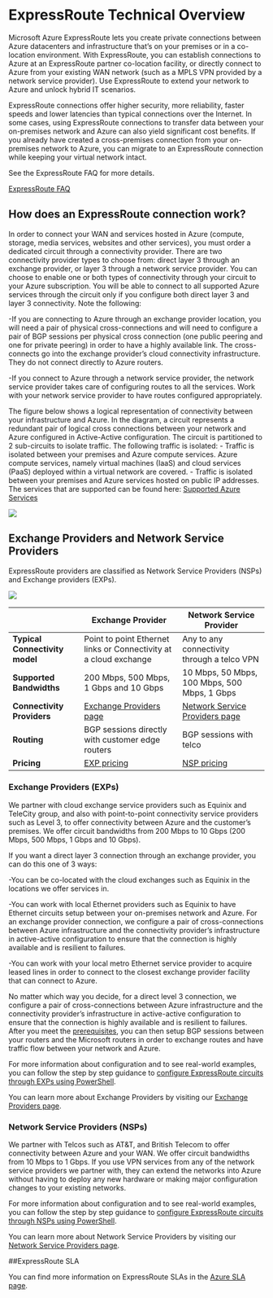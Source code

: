 <properties
   pageTitle="Introduction to ExpressRoute"
   description="This page provides an overview of the ExpressRoute service."
   services="expressroute"
   documentationCenter="na"
   authors="cherylmc"
   manager="adinah"
   editor="tysonn" />
<tags 
   ms.service="expressroute"
   ms.devlang="na"
   ms.topic="article"
   ms.tgt_pltfrm="na"
   ms.workload="infrastructure-services"
   ms.date="02/23/2015"
   ms.author="cherylmc" />
   
#  ExpressRoute Technical Overview

Microsoft Azure ExpressRoute lets you create private connections between Azure datacenters and infrastructure that’s on your premises or in a co-location environment. With ExpressRoute, you can establish connections to Azure at an ExpressRoute partner co-location facility, or directly connect to Azure from your existing WAN network (such as a MPLS VPN provided by a network service provider). Use ExpressRoute to extend your network to Azure and unlock hybrid IT scenarios.

ExpressRoute connections offer higher security, more reliability, faster speeds and lower latencies than typical connections over the Internet. In some cases, using ExpressRoute connections to transfer data between your on-premises network and Azure can also yield significant cost benefits. If you already have created a cross-premises connection from your on-premises network to Azure, you can migrate to an ExpressRoute connection while keeping your virtual network intact.

See the ExpressRoute FAQ for more details.

[ExpressRoute FAQ](../expressroute-faqs)

##  How does an ExpressRoute connection work?

In order to connect your WAN and services hosted in Azure (compute, storage, media services, websites and other services), you must order a dedicated circuit through a connectivity provider. There are two connectivity provider types to choose from: direct layer 3 through an exchange provider, or layer 3 through a network service provider. You can choose to enable one or both types of connectivity through your circuit to your Azure subscription. You will be able to connect to all supported Azure services through the circuit only if you configure both direct layer 3 and layer 3 connectivity. Note the following:

-If you are connecting to Azure through an exchange provider location, you will need a pair of physical cross-connections and will need to configure a pair of BGP sessions per physical cross connection (one public peering and one for private peering) in order to have a highly available link. The cross-connects go into the exchange provider’s cloud connectivity infrastructure. They do not connect directly to Azure routers.

-If you connect to Azure through a network service provider, the network service provider takes care of configuring routes to all the services. Work with your network service provider to have routes configured appropriately.

The figure below shows a logical representation of connectivity between your infrastructure and Azure. In the diagram, a circuit represents a redundant pair of logical cross connections between your network and Azure configured in Active-Active configuration. The circuit is partitioned to 2 sub-circuits to isolate traffic. The following traffic is isolated: - Traffic is isolated between your premises and Azure compute services. Azure compute services, namely virtual machines (IaaS) and cloud services (PaaS) deployed within a virtual network are covered.  - Traffic is isolated between your premises and Azure services hosted on public IP addresses. The services that are supported can be found here: [Supported Azure Services](../expressroute-faqs)

![](./media/expressroute-introduction/expressroute-basic.png)


##  Exchange Providers and Network Service Providers
ExpressRoute providers are classified as Network Service Providers (NSPs) and Exchange providers (EXPs).

![](./media/expressroute-introduction/expressroute-nsp-exp.png)


|   |**Exchange Provider**|**Network Service Provider**|
|---|---|---|
|**Typical Connectivity model**| Point to point Ethernet links or Connectivity at a cloud exchange | Any to any connectivity through a telco VPN |
|**Supported Bandwidths**|200 Mbps, 500 Mbps, 1 Gbps and 10 Gbps|10 Mbps, 50 Mbps, 100 Mbps, 500 Mbps, 1 Gbps|
|**Connectivity Providers**|[Exchange Providers page](../expressroute-exchange-providers)|[Network Service Providers page](../expressroute-network-service-providers)|
|**Routing**|BGP sessions directly with customer edge routers| BGP sessions with telco|
|**Pricing**|[EXP pricing](http://azure.microsoft.com/pricing/details/expressroute/)|[NSP pricing](http://azure.microsoft.com/pricing/details/expressroute/)|

### Exchange Providers (EXPs)
We partner with cloud exchange service providers such as Equinix and TeleCity group, and also with point-to-point connectivity service providers such as Level 3, to offer connectivity between Azure and the customer’s premises. We offer circuit bandwidths from 200 Mbps to 10 Gbps (200 Mbps, 500 Mbps, 1 Gbps and 10 Gbps).

If you want a direct layer 3 connection through an exchange provider, you can do this one of 3 ways:

-You can be co-located with the cloud exchanges such as Equinix in the locations we offer services in. 

-You can work with local Ethernet providers such as Equinix to have Ethernet circuits setup between your on-premises network and Azure. For an exchange provider connection, we configure a pair of cross-connections between Azure infrastructure and the connectivity provider’s infrastructure in active-active configuration to ensure that the connection is highly available and is resilient to failures.

-You can work with your local metro Ethernet service provider to acquire leased lines in order to connect to the closest exchange provider facility that can connect to Azure.

No matter which way you decide, for a direct level 3 connection, we configure a pair of cross-connections between Azure infrastructure and the connectivity provider’s infrastructure in active-active configuration to ensure that the connection is highly available and is resilient to failures. After you meet the [prerequisites](../expressroute-prerequisites), you can then setup BGP sessions between your routers and the Microsoft routers in order to exchange routes and have traffic flow between your network and Azure.

For more information about configuration and to see real-world examples, you can follow the step by step guidance to [configure ExpressRoute circuits through EXPs using PowerShell](../expressroute-configuration-exps).

You can learn more about Exchange Providers by visiting our [Exchange Providers page](../expressroute-exchange-providers).


###  Network Service Providers (NSPs)

We partner with Telcos such as AT&T, and British Telecom to offer connectivity between Azure and your WAN. We offer circuit bandwidths from 10 Mbps to 1 Gbps. If you use VPN services from any of the network service providers we partner with, they can extend the networks into Azure without having to deploy any new hardware or making major configuration changes to your existing networks.

For more information about configuration and to see real-world examples, you can follow the step by step guidance to [configure ExpressRoute circuits through NSPs using PowerShell](../expressroute-configuring-nsps).

You can learn more about Network Service Providers by visiting our [Network Service Providers page](../expressroute-network-service-providers).

##ExpressRoute SLA

You can find more information on ExpressRoute SLAs in the [Azure SLA page](http://azure.microsoft.com/support/legal/sla/).
